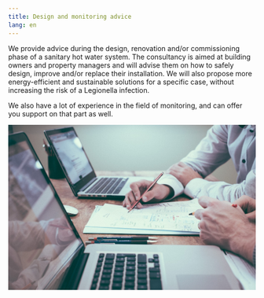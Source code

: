 ```yaml
---
title: Design and monitoring advice
lang: en
---
```

We provide advice during the design, renovation and/or commissioning phase of a sanitary hot water system. The consultancy is aimed at building owners and property managers and will advise them on how to safely design, improve and/or replace their installation. We will also propose more energy-efficient and sustainable solutions for a specific case, without increasing the risk of a Legionella infection.

We also have a lot of experience in the field of monitoring, and can offer you support on that part as well.

![](photobyscottgrahamonunsplash.jpg)